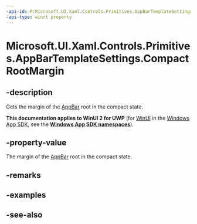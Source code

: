 ```yaml
---
-api-id: P:Microsoft.UI.Xaml.Controls.Primitives.AppBarTemplateSettings.CompactRootMargin
-api-type: winrt property
---
```


<!-- Property syntax
public Windows.UI.Xaml.Thickness CompactRootMargin { get; }
-->

# Microsoft.UI.Xaml.Controls.Primitives.AppBarTemplateSettings.CompactRootMargin

## -description
Gets the margin of the [AppBar](../microsoft.ui.xaml.controls/appbar.md) root in the compact state.

**This documentation applies to WinUI 2 for UWP** (for [WinUI](/windows/apps/winui/winui3/) in the [Windows App SDK](/windows/apps/windows-app-sdk/), see the **[Windows App SDK namespaces](/windows/windows-app-sdk/api/winrt/)**).

## -property-value
The margin of the [AppBar](../microsoft.ui.xaml.controls/appbar.md) root in the compact state.

## -remarks

## -examples

## -see-also
